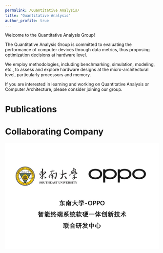 ```yaml
---
permalink: /Quantitative Analysis/
title: "Quantitative Analysis"
author_profile: true
---
```


Welcome to the Quantitative Analysis Group!

The Quantitative Analysis Group is committed to evaluating the performance of computer devices through data metrics, thus proposing optimization decisions at hardware level.

We employ methodologies, including benchmarking, simulation, modeling, etc., to assess and explore hardware designs at the micro-architectural level, particularly processors and memory.

If you are interested in learning and working on Quantitative Analysis or Computer Architecture, please consider joining our group.

# Publications

# Collaborating Company
![oppo](/images/my_image/oppo.jpg)
